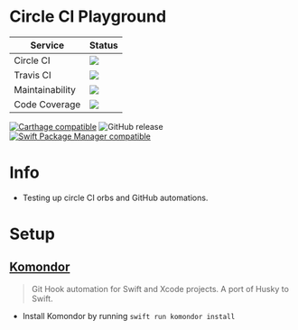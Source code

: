 # Circle CI Playground

<body>
	<table>
		<thead>
			<tr>
				<th>Service</th>
				<th>Status</th>
			</tr>
		</thead>
		<tbody>
		<tr>
				<td>Circle CI</td>
				<td><a href="https://circleci.com/kevnm67/Circle-CI-Playground">
						<img src="https://circleci.com/gh/kevnm67/Circle-CI-Playground.svg?style=svg" />
				</a></td>
			</tr>
			<tr>
				<td>Travis CI</td>
				<td><a href="https://travis-ci.com/kevnm67/Circle-CI-Playground">
						<img src="https://travis-ci.com/kevnm67/Circle-CI-Playground.svg?branch=master" />
					</a></td>
			</tr>
			<tr>
				<td>Maintainability</td>
				<td><a href="https://codeclimate.com/github/kevnm67/Circle-CI-Playground/maintainability">
						<img src="https://api.codeclimate.com/v1/badges/7b2a5876060532965ee2/maintainability" />
					</a></td>
			</tr>
			<tr>
			<td>Code Coverage</td>
			<td><a href="https://codeclimate.com/github/kevnm67/Circle-CI-Playground/test_coverage">
					<img src="https://api.codeclimate.com/v1/badges/7b2a5876060532965ee2/test_coverage" />
				</a></td>
			</tr>
		</tbody>
	</table>
</body>

[![Carthage compatible](https://img.shields.io/badge/Carthage-compatible-4BC51D.svg?style=flat)](https://github.com/Carthage/Carthage)
![GitHub release](https://img.shields.io/github/v/release/kevnm67/Circle-CI-Playground?include_prereleases)
[![Swift Package Manager compatible](https://img.shields.io/badge/Swift%20Package%20Manager-compatible-brightgreen.svg)](https://github.com/apple/swift-package-manager)

# Info
- Testing up circle CI orbs and GitHub automations.

# Setup

## [Komondor](https://github.com/shibapm/Komondor)
> Git Hook automation for Swift and Xcode projects. A port of Husky to Swift.
- Install Komondor by running ```swift run komondor install```
